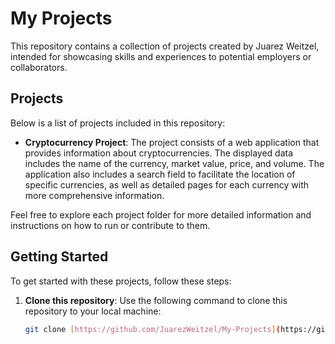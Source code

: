 # My Projects

This repository contains a collection of projects created by Juarez Weitzel, intended for showcasing skills and experiences to potential employers or collaborators.

## Projects

Below is a list of projects included in this repository:

- **Cryptocurrency Project**: The project consists of a web application that provides information about cryptocurrencies. The displayed data includes the name of the currency, market value, price, and volume. The application also includes a search field to facilitate the location of specific currencies, as well as detailed pages for each currency with more comprehensive information.

Feel free to explore each project folder for more detailed information and instructions on how to run or contribute to them.

## Getting Started

To get started with these projects, follow these steps:

1. **Clone this repository**: Use the following command to clone this repository to your local machine:
   ```bash
   git clone [https://github.com/JuarezWeitzel/My-Projects](https://github.com/JuarezWeitzel/My-Projects)